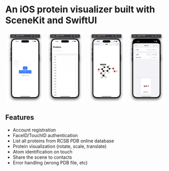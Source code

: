 # An iOS protein visualizer built with SceneKit and SwiftUI

<p align="center">
  <img src="https://github.com/julien-ctx/swifty-proteins/blob/main/SwiftyProteins/Assets.xcassets/screenshot1.imageset/Screenshot%202024-06-15%20at%2018.44.58.png" width="23%" />
  <img src="https://github.com/julien-ctx/swifty-proteins/blob/main/SwiftyProteins/Assets.xcassets/screenshot2.imageset/Screenshot%202024-06-15%20at%2018.45.34.png" width="23%" style="margin-left:1%;margin-right:1%" />
  <img src="https://github.com/julien-ctx/swifty-proteins/blob/main/SwiftyProteins/Assets.xcassets/screenshot3.imageset/Screenshot%202024-06-15%20at%2018.47.04.png" width="23%" style="margin-left:1%;margin-right:1%" />
  <img src="https://github.com/julien-ctx/swifty-proteins/blob/main/SwiftyProteins/Assets.xcassets/screenshot4.imageset/Screenshot%202024-06-15%20at%2018.47.37.png" width="23%" />
</p>

## Features

- Account registration
- FaceID/TouchID authentication
- List all proteins from RCSB PDB online database
- Protein visualization (rotate, scale, translate)
- Atom identification on touch
- Share the scene to contacts
- Error handling (wrong PDB file, etc)
